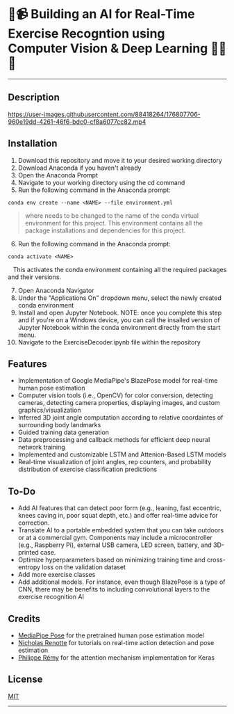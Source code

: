 # :robot::video_camera: Building an AI for Real-Time Exercise Recogntion using Computer Vision & Deep Learning :weight_lifting_man::muscle:
---

## Description


https://user-images.githubusercontent.com/88418264/176807706-960e19dd-4261-46f6-bdc0-cf8a6077cc82.mp4

## Installation
1. Download this repository and move it to your desired working directory
2. Download Anaconda if you haven't already
3. Open the Anaconda Prompt
4. Navigate to your working directory using the cd command
5. Run the following command in the Anaconda prompt:
  ```
  conda env create --name <NAME> --file environment.yml
  ```
  > where <NAME> needs to be changed to the name of the conda virtual environment for this project. This environment contains all the package installations and dependencies for this project.
  
6. Run the following command in the Anaconda prompt:
  ```
  conda activate <NAME>
  ```
  &nbsp;&nbsp;&nbsp;This activates the conda environment containing all the required packages and their versions. 
  
7. Open Anaconda Navigator
8. Under the "Applications On" dropdown menu, select the newly created conda environment
9. Install and open Jupyter Notebook. NOTE: once you complete this step and if you're on a Windows device, you can call the insalled version of Jupyter Notebook within the conda environment directly from the start menu.  
10. Navigate to the ExerciseDecoder.ipynb file within the repository

## Features

- Implementation of Google MediaPipe's BlazePose model for real-time human pose estimation
- Computer vision tools (i.e., OpenCV) for color conversion, detecting cameras, detecting camera properties, displaying images, and custom graphics/visualization 
- Inferred 3D joint angle computation according to relative coordaintes of surrounding body landmarks
- Guided training data generation
- Data preprocessing and callback methods for efficient deep neural network training
- Implemented and customizable LSTM and Attenion-Based LSTM models
- Real-time visualization of joint angles, rep counters, and probability distribution of exercise classification predictions

## To-Do

- Add AI features that can detect poor form (e.g., leaning, fast eccentric, knees caving in, poor squat depth, etc.) and offer real-time advice for correction. 
- Translate AI to a portable embedded system that you can take outdoors or at a commercial gym. Components may include a microcontroller (e.g., Raspberry Pi), external USB camera, LED screen, battery, and 3D-printed case. 
- Optimize hyperparameters based on minimizing training time and cross-entropy loss on the validation dataset
- Add more exercise classes
- Add additional models. For instance, even though BlazePose is a type of CNN, there may be benefits to including convolutional layers to the exercise recognition AI

## Credits

- [MediaPipe Pose](https://google.github.io/mediapipe/solutions/pose.html) for the pretrained human pose estimation model
- [Nicholas Renotte](https://github.com/nicknochnack) for tutorials on real-time action detection and pose estimation
- [Philippe Rémy](https://github.com/philipperemy/keras-attention-mechanism) for the attention mechanism implementation for Keras

## License
[MIT](https://github.com/chrisprasanna/Exercise_Recognition_AI/blob/main/LICENSE)

---
